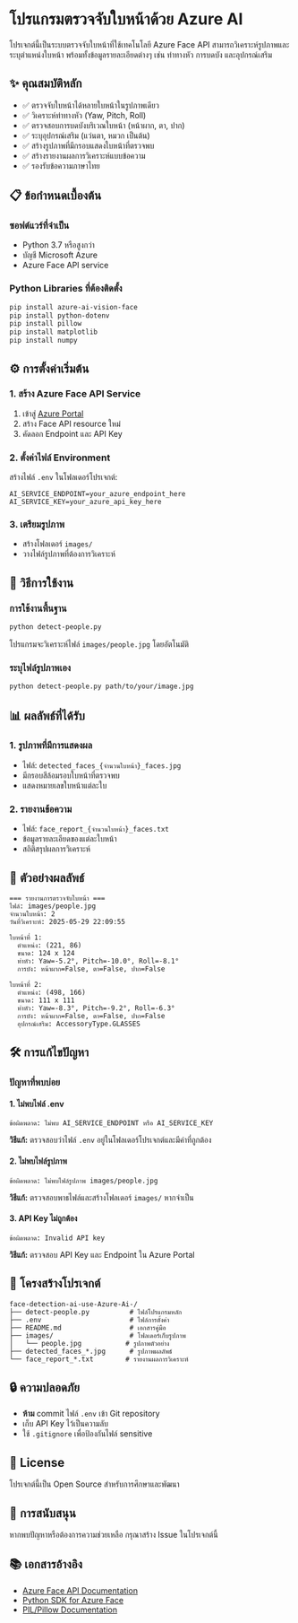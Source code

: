 # โปรแกรมตรวจจับใบหน้าด้วย Azure AI

โปรเจกต์นี้เป็นระบบตรวจจับใบหน้าที่ใช้เทคโนโลยี Azure Face API สามารถวิเคราะห์รูปภาพและระบุตำแหน่งใบหน้า พร้อมทั้งข้อมูลรายละเอียดต่างๆ เช่น ท่าทางหัว การบดบัง และอุปกรณ์เสริม

## ✨ คุณสมบัติหลัก

- ✅ ตรวจจับใบหน้าได้หลายใบหน้าในรูปภาพเดียว
- ✅ วิเคราะห์ท่าทางหัว (Yaw, Pitch, Roll)
- ✅ ตรวจสอบการบดบังบริเวณใบหน้า (หน้าผาก, ตา, ปาก)
- ✅ ระบุอุปกรณ์เสริม (แว่นตา, หมวก เป็นต้น)
- ✅ สร้างรูปภาพที่มีกรอบแสดงใบหน้าที่ตรวจพบ
- ✅ สร้างรายงานผลการวิเคราะห์แบบข้อความ
- ✅ รองรับข้อความภาษาไทย

## 📋 ข้อกำหนดเบื้องต้น

### ซอฟต์แวร์ที่จำเป็น
- Python 3.7 หรือสูงกว่า
- บัญชี Microsoft Azure
- Azure Face API service

### Python Libraries ที่ต้องติดตั้ง
```bash
pip install azure-ai-vision-face
pip install python-dotenv
pip install pillow
pip install matplotlib
pip install numpy
```

## ⚙️ การตั้งค่าเริ่มต้น

### 1. สร้าง Azure Face API Service
1. เข้าสู่ [Azure Portal](https://portal.azure.com)
2. สร้าง Face API resource ใหม่
3. คัดลอก Endpoint และ API Key

### 2. ตั้งค่าไฟล์ Environment
สร้างไฟล์ `.env` ในโฟลเดอร์โปรเจกต์:
```env
AI_SERVICE_ENDPOINT=your_azure_endpoint_here
AI_SERVICE_KEY=your_azure_api_key_here
```

### 3. เตรียมรูปภาพ
- สร้างโฟลเดอร์ `images/`
- วางไฟล์รูปภาพที่ต้องการวิเคราะห์

## 🚀 วิธีการใช้งาน

### การใช้งานพื้นฐาน
```bash
python detect-people.py
```
โปรแกรมจะวิเคราะห์ไฟล์ `images/people.jpg` โดยอัตโนมัติ

### ระบุไฟล์รูปภาพเอง
```bash
python detect-people.py path/to/your/image.jpg
```

## 📊 ผลลัพธ์ที่ได้รับ

### 1. รูปภาพที่มีการแสดงผล
- ไฟล์: `detected_faces_{จำนวนใบหน้า}_faces.jpg`
- มีกรอบสีล้อมรอบใบหน้าที่ตรวจพบ
- แสดงหมายเลขใบหน้าแต่ละใบ

### 2. รายงานข้อความ
- ไฟล์: `face_report_{จำนวนใบหน้า}_faces.txt`
- ข้อมูลรายละเอียดของแต่ละใบหน้า
- สถิติสรุปผลการวิเคราะห์

## 📝 ตัวอย่างผลลัพธ์

```
=== รายงานการตรวจจับใบหน้า ===
ไฟล์: images/people.jpg
จำนวนใบหน้า: 2
วันที่วิเคราะห์: 2025-05-29 22:09:55

ใบหน้าที่ 1:
  ตำแหน่ง: (221, 86)
  ขนาด: 124 x 124
  ท่าหัว: Yaw=-5.2°, Pitch=-10.0°, Roll=-8.1°
  การบัง: หน้าผาก=False, ตา=False, ปาก=False

ใบหน้าที่ 2:
  ตำแหน่ง: (498, 166)
  ขนาด: 111 x 111
  ท่าหัว: Yaw=-8.3°, Pitch=-9.2°, Roll=-6.3°
  การบัง: หน้าผาก=False, ตา=False, ปาก=False
  อุปกรณ์เสริม: AccessoryType.GLASSES
```

## 🛠️ การแก้ไขปัญหา

### ปัญหาที่พบบ่อย

#### 1. ไม่พบไฟล์ .env
```
ข้อผิดพลาด: ไม่พบ AI_SERVICE_ENDPOINT หรือ AI_SERVICE_KEY
```
**วิธีแก้:** ตรวจสอบว่าไฟล์ `.env` อยู่ในโฟลเดอร์โปรเจกต์และมีค่าที่ถูกต้อง

#### 2. ไม่พบไฟล์รูปภาพ
```
ข้อผิดพลาด: ไม่พบไฟล์รูปภาพ images/people.jpg
```
**วิธีแก้:** ตรวจสอบพาธไฟล์และสร้างโฟลเดอร์ `images/` หากจำเป็น

#### 3. API Key ไม่ถูกต้อง
```
ข้อผิดพลาด: Invalid API key
```
**วิธีแก้:** ตรวจสอบ API Key และ Endpoint ใน Azure Portal

## 📁 โครงสร้างโปรเจกต์

```
face-detection-ai-use-Azure-Ai-/
├── detect-people.py          # ไฟล์โปรแกรมหลัก
├── .env                      # ไฟล์การตั้งค่า 
├── README.md                 # เอกสารคู่มือ
├── images/                   # โฟลเดอร์เก็บรูปภาพ
│   └── people.jpg           # รูปภาพตัวอย่าง
├── detected_faces_*.jpg      # รูปภาพผลลัพธ์
└── face_report_*.txt        # รายงานผลการวิเคราะห์
```

## 🔒 ความปลอดภัย

- **ห้าม** commit ไฟล์ `.env` เข้า Git repository
- เก็บ API Key ไว้เป็นความลับ
- ใช้ `.gitignore` เพื่อป้องกันไฟล์ sensitive

## 📜 License

โปรเจกต์นี้เป็น Open Source สำหรับการศึกษาและพัฒนา

## 🤝 การสนับสนุน

หากพบปัญหาหรือต้องการความช่วยเหลือ กรุณาสร้าง Issue ในโปรเจกต์นี้

## 📚 เอกสารอ้างอิง

- [Azure Face API Documentation](https://docs.microsoft.com/en-us/azure/cognitive-services/face/)
- [Python SDK for Azure Face](https://pypi.org/project/azure-ai-vision-face/)
- [PIL/Pillow Documentation](https://pillow.readthedocs.io/)